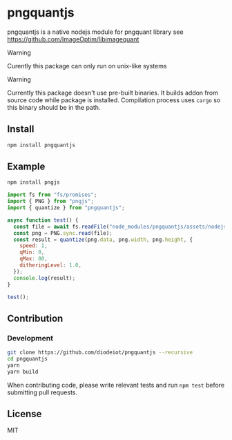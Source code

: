 # pngquantjs

pngquantjs is a native nodejs module for pngquant library
see https://github.com/ImageOptim/libimagequant

> [!WARNING]  
> Curently this package can only run on unix-like systems

> [!WARNING]  
> Currently this package doesn't use pre-built binaries. It builds addon from source code while package is installed. Compilation process uses `cargo` so this binary should be in the path.

## Install

```sh
npm install pngquantjs
```

## Example

```sh
npm install pngjs
```

```js
import fs from "fs/promises";
import { PNG } from "pngjs";
import { quantize } from "pngquantjs";

async function test() {
  const file = await fs.readFile("node_modules/pngquantjs/assets/nodejs.png");
  const png = PNG.sync.read(file);
  const result = quantize(png.data, png.width, png.height, {
    speed: 1,
    qMin: 0,
    qMax: 80,
    ditheringLevel: 1.0,
  });
  console.log(result);
}

test();
```

## Contribution

### Development

```sh
git clone https://github.com/diodeiot/pngquantjs --recursive
cd pngquantjs
yarn
yarn build
```

When contributing code, please write relevant tests and run `npm test` before submitting pull requests.

## License

MIT
